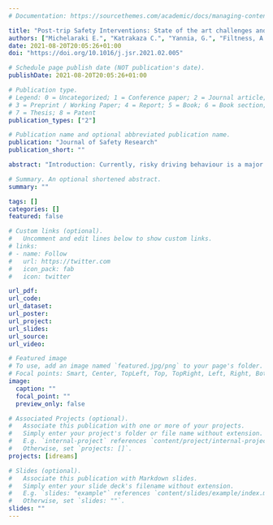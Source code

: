 ```yaml
---
# Documentation: https://sourcethemes.com/academic/docs/managing-content/

title: "Post-trip Safety Interventions: State of the art challenges and practical implications"
authors: ["Michelaraki E.", "Katrakaza C.", "Yannia, G.", "Filtness, A.J.", "Talbot R.", "Hancox, G.", "Pilkington-Cheney F.", "Brijs K.", "Ross, V.", "Dirix, H.", "Neven A.", "Paul, R.", "Brijs, T.", "Fortsakis, P.", "Frantzola E.K.", " Taveira R"]
date: 2021-08-20T20:05:26+01:00
doi: "https://doi.org/10.1016/j.jsr.2021.02.005"

# Schedule page publish date (NOT publication's date).
publishDate: 2021-08-20T20:05:26+01:00

# Publication type.
# Legend: 0 = Uncategorized; 1 = Conference paper; 2 = Journal article;
# 3 = Preprint / Working Paper; 4 = Report; 5 = Book; 6 = Book section;
# 7 = Thesis; 8 = Patent
publication_types: ["2"]

# Publication name and optional abbreviated publication name.
publication: "Journal of Safety Research"
publication_short: ""

abstract: "Introduction: Currently, risky driving behaviour is a major contributor to road crashes and as a result, wide array of tools have been developed in order to record and improve driving behaviour. Within that group of tools, interventions have been indicated to significantly enhance driving behaviour and road safety. This study critically reviews monitoring technologies that provide post-trip interventions, such as retrospective visual feedback, gamification, rewards or penalties, in order to inform an appropriate driver mentoring strategy delivered after each trip. Method: The work presented here is part of the European Commission H2020 i-DREAMS project. The reviewed platform characteristics were obtained through commercially available solutions as well as a comprehensive literature search in popular scientific databases, such as Scopus and Google Scholar. Focus was given on state-of-the-art-technologies for post-trip interventions utilized in four different transport modes (i.e. car, truck, bus and rail) associated with risk prevention and mitigation. Results: The synthesized results revealed that smartphone applications and web-based platforms are the most accepted, frequently and easiest to use tools in cars, buses and trucks across all papers considered, while limited evidence of post-trip interventions in -rail was found. The majority of smartphone applications detected mobile phone use and harsh events and provided individual performance scores, while in-vehicle systems provided delayed visual reports through a web-based platform. Conclusions: Gamification and appropriate rewards appeared to be effective solutions, as it was found that they keep drivers motivated in improving their driving skills, but it was clear that these cannot be performed in isolation and a combination with other strategies (i.e. driver coaching and support) might be beneficial. Nevertheless, as there is no holistic and cross-modal post-trip intervention solution developed in real-world environments, challenges associated with post-trip feedback provision and suggestions on practical implementation are also provided."

# Summary. An optional shortened abstract.
summary: ""

tags: []
categories: []
featured: false

# Custom links (optional).
#   Uncomment and edit lines below to show custom links.
# links:
# - name: Follow
#   url: https://twitter.com
#   icon_pack: fab
#   icon: twitter

url_pdf:
url_code:
url_dataset:
url_poster:
url_project:
url_slides:
url_source:
url_video:

# Featured image
# To use, add an image named `featured.jpg/png` to your page's folder. 
# Focal points: Smart, Center, TopLeft, Top, TopRight, Left, Right, BottomLeft, Bottom, BottomRight.
image:
  caption: ""
  focal_point: ""
  preview_only: false

# Associated Projects (optional).
#   Associate this publication with one or more of your projects.
#   Simply enter your project's folder or file name without extension.
#   E.g. `internal-project` references `content/project/internal-project/index.md`.
#   Otherwise, set `projects: []`.
projects: [idreams]

# Slides (optional).
#   Associate this publication with Markdown slides.
#   Simply enter your slide deck's filename without extension.
#   E.g. `slides: "example"` references `content/slides/example/index.md`.
#   Otherwise, set `slides: ""`.
slides: ""
---
```

